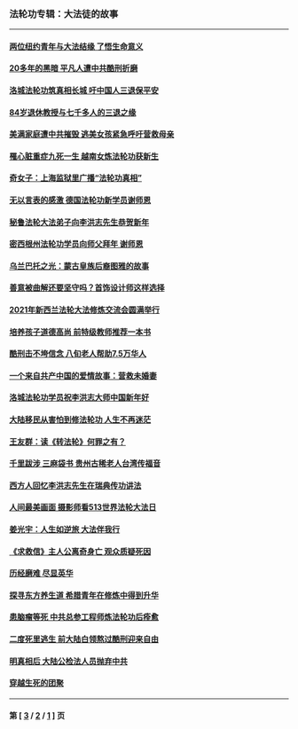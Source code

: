 ### 法轮功专辑：大法徒的故事
---
#### [两位纽约青年与大法结缘 了悟生命意义](../../pages/nf1147481/n14002785.md?06170430) 
#### [20多年的黑暗 平凡人遭中共酷刑折磨](../../pages/nf1147481/n13997976.md?06170430) 
#### [洛城法轮功筑真相长城 吁中国人三退保平安](../../pages/nf1147481/n13892471.md?06170430) 
#### [84岁退休教授与七千多人的三退之缘](../../pages/nf1147481/n13796650.md?06170430) 
#### [美满家庭遭中共摧毁 逃美女孩紧急呼吁营救母亲](../../pages/nf1147481/n13792859.md?06170430) 
#### [罹心脏重症九死一生 越南女炼法轮功获新生](../../pages/nf1147481/n13732766.md?06170430) 
#### [奇女子：上海监狱里广播“法轮功真相”](../../pages/nf1147481/n13726443.md?06170430) 
#### [无以言表的感激 德国法轮功新学员谢师恩](../../pages/nf1147481/n13543790.md?06170430) 
#### [秘鲁法轮大法弟子向李洪志先生恭贺新年](../../pages/nf1147481/n13540182.md?06170430) 
#### [密西根州法轮功学员向师父拜年 谢师恩](../../pages/nf1147481/n13538183.md?06170430) 
#### [乌兰巴托之光：蒙古皇族后裔图雅的故事](../../pages/nf1147481/n13155759.md?06170430) 
#### [善意被曲解还要坚守吗？首饰设计师这样选择](../../pages/nf1147481/n13077575.md?06170430) 
#### [2021年新西兰法轮大法修炼交流会圆满举行](../../pages/nf1147481/n13033149.md?06170430) 
#### [培养孩子道德高尚 前特级教师推荐一本书](../../pages/nf1147481/n12938640.md?06170430) 
#### [酷刑击不垮信念 八旬老人帮助7.5万华人](../../pages/nf1147481/n12880712.md?06170430) 
#### [一个来自共产中国的爱情故事：营救未婚妻](../../pages/nf1147481/n12778386.md?06170430) 
#### [洛城法轮功学员祝李洪志大师中国新年好](../../pages/nf1147481/n12724685.md?06170430) 
#### [大陆移民从害怕到修法轮功 人生不再迷茫](../../pages/nf1147481/n12414325.md?06170430) 
#### [王友群：读《转法轮》何罪之有？](../../pages/nf1147481/n12408647.md?06170430) 
#### [千里跋涉 三麻袋书 贵州古稀老人台湾传福音](../../pages/nf1147481/n12198750.md?06170430) 
#### [西方人回忆李洪志先生在瑞典传功讲法](../../pages/nf1147481/n12099607.md?06170430) 
#### [人间最美画面 摄影师看513世界法轮大法日](../../pages/nf1147481/n12094118.md?06170430) 
#### [姜光宇：人生如逆旅 大法伴我行](../../pages/nf1147481/n12088664.md?06170430) 
#### [《求救信》主人公离奇身亡 观众质疑死因](../../pages/nf1147481/n11845215.md?06170430) 
#### [历经磨难 尽显英华](../../pages/nf1147481/n11723297.md?06170430) 
#### [探寻东方养生道 希腊青年在修炼中得到升华](../../pages/nf1147481/n11494502.md?06170430) 
#### [患脑瘤等死 中共总参工程师炼法轮功后痊愈](../../pages/nf1147481/n11466682.md?06170430) 
#### [二度死里逃生 前大陆白领熬过酷刑迎来自由](../../pages/nf1147481/n11368594.md?06170430) 
#### [明真相后 大陆公检法人员抛弃中共](../../pages/nf1147481/n11358618.md?06170430) 
#### [穿越生死的团聚](../../pages/nf1147481/n11258922.md?06170430) 

---
#### 第 [ [3](./3.md?06170430) / [2](./2.md?06170430) / [1](./1.md?06170430) ] 页
